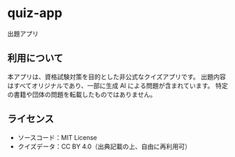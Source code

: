 # quiz-app

出題アプリ

## 利用について

本アプリは、資格試験対策を目的とした非公式なクイズアプリです。
出題内容はすべてオリジナルであり、一部に生成 AI による問題が含まれています。
特定の書籍や団体の問題を転載したものではありません。

## ライセンス

- ソースコード：MIT License
- クイズデータ：CC BY 4.0（出典記載の上、自由に再利用可）
